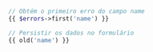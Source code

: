 ```php
// Obtém o primeiro erro do campo name
{{ $errors->first('name') }}

// Persistir os dados no formulário
{{ old('name') }}
```
<!--stackedit_data:
eyJoaXN0b3J5IjpbLTQ3NzA2MTI0OV19
-->